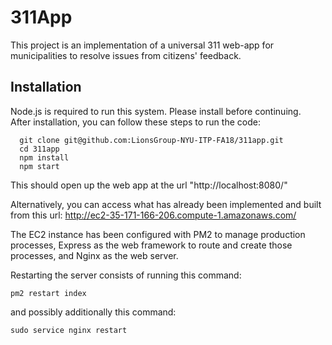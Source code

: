 # 311App
This project is an implementation of a universal 311 web-app for municipalities to resolve issues from citizens' feedback.

## Installation
Node.js is required to run this system. Please install before continuing.
<br>
After installation, you can follow these steps to run the code:
```shell
  git clone git@github.com:LionsGroup-NYU-ITP-FA18/311app.git
  cd 311app
  npm install
  npm start
```

This should open up the web app at the url "http://localhost:8080/"

Alternatively, you can access what has already been implemented
and built from this url:
http://ec2-35-171-166-206.compute-1.amazonaws.com/

The EC2 instance has been configured with PM2 to manage production processes,
Express as the web framework to route and create those processes,
and Nginx as the web server.

Restarting the server consists of running this command:

```shell
pm2 restart index
```

and possibly additionally this command:

```shell
sudo service nginx restart
```
